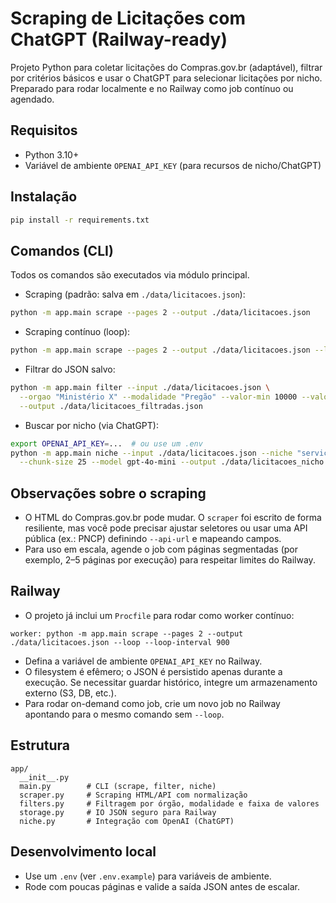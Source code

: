 # Scraping de Licitações com ChatGPT (Railway-ready)

Projeto Python para coletar licitações do Compras.gov.br (adaptável), filtrar por critérios básicos e usar o ChatGPT para selecionar licitações por nicho. Preparado para rodar localmente e no Railway como job contínuo ou agendado.

## Requisitos
- Python 3.10+
- Variável de ambiente `OPENAI_API_KEY` (para recursos de nicho/ChatGPT)

## Instalação
```bash
pip install -r requirements.txt
```

## Comandos (CLI)
Todos os comandos são executados via módulo principal.

- Scraping (padrão: salva em `./data/licitacoes.json`):
```bash
python -m app.main scrape --pages 2 --output ./data/licitacoes.json
```

- Scraping contínuo (loop):
```bash
python -m app.main scrape --pages 2 --output ./data/licitacoes.json --loop --loop-interval 900
```

- Filtrar do JSON salvo:
```bash
python -m app.main filter --input ./data/licitacoes.json \
  --orgao "Ministério X" --modalidade "Pregão" --valor-min 10000 --valor-max 50000 \
  --output ./data/licitacoes_filtradas.json
```

- Buscar por nicho (via ChatGPT):
```bash
export OPENAI_API_KEY=...  # ou use um .env
python -m app.main niche --input ./data/licitacoes.json --niche "serviços de TI" \
  --chunk-size 25 --model gpt-4o-mini --output ./data/licitacoes_nicho.json
```

## Observações sobre o scraping
- O HTML do Compras.gov.br pode mudar. O `scraper` foi escrito de forma resiliente, mas você pode precisar ajustar seletores ou usar uma API pública (ex.: PNCP) definindo `--api-url` e mapeando campos.
- Para uso em escala, agende o job com páginas segmentadas (por exemplo, 2–5 páginas por execução) para respeitar limites do Railway.

## Railway
- O projeto já inclui um `Procfile` para rodar como worker contínuo:
```
worker: python -m app.main scrape --pages 2 --output ./data/licitacoes.json --loop --loop-interval 900
```
- Defina a variável de ambiente `OPENAI_API_KEY` no Railway.
- O filesystem é efêmero; o JSON é persistido apenas durante a execução. Se necessitar guardar histórico, integre um armazenamento externo (S3, DB, etc.).
- Para rodar on-demand como job, crie um novo job no Railway apontando para o mesmo comando sem `--loop`.

## Estrutura
```
app/
  __init__.py
  main.py        # CLI (scrape, filter, niche)
  scraper.py     # Scraping HTML/API com normalização
  filters.py     # Filtragem por órgão, modalidade e faixa de valores
  storage.py     # IO JSON seguro para Railway
  niche.py       # Integração com OpenAI (ChatGPT)
```

## Desenvolvimento local
- Use um `.env` (ver `.env.example`) para variáveis de ambiente.
- Rode com poucas páginas e valide a saída JSON antes de escalar.